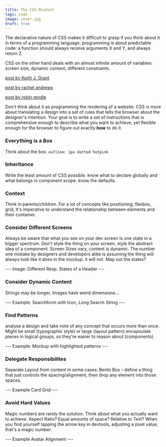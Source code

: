 ```yaml
---
title: The CSS Mindset
tags: code
image: cover.jpg
draft: true
---
```


The declarative nature of CSS makes it difficult to grasp if you think about it in terms of a programming language. programming is about predictable code: a function should always receive arguments X and Y, and always return Z.

CSS on the other hand deals with an almost infinite amount of variables: screen size, dynamic content, different constraints. 

[post by Keith J. Grant](https://keithjgrant.com/posts/2019/01/css-mental-model/)

[post by rachel andrews](https://www.smashingmagazine.com/2019/01/how-to-learn-css/)

[post by robin rendle](https://css-tricks.com/the-secret-weapon-to-learning-css/) 

Don't think about it as programming the rendering of a website. CSS is more about translating a design into a set of rules that tells the browser about the designer's intention. Your goal is to write a set of instructions that is comprehensive enough to describe what you want to achieve, yet flexible enough for the browser to figure out exactly __how__ to do it.


<!--
It's a bit like a conversation between an architect and a home-owner.

You might tell the architect: "I want a house with enough space for me and my family, and I want to be able to sit outside and have BBQs in the summer." Then the architect goes to work: They look at the size of the property, how many children you have, how the rooms might fit together in the floor plan, where to put the back porch and so on, until they come up with a solution that matches your needs.

Whereas if you tell them: "build me a 217m2 house with exactly 5 rooms, a 8x10m2 garden and a shed that will contain my signature George Foreman Grill". What if you ever need to fit more people? What if you want to use the shed for something else? -->


### Everything is a Box

Think about the box. `outline: 1px dotted hotpink`

### Inheritance

Write the least amount of CSS possible. know what to declare globally and what belongs in component scope. know the defaults.

### Context

Think in parents/children. For a lot of concepts like positioning, flexbox, grid, it's imperative to understand the relationship between elements and their container. 

### Consider Different Screens

Always be aware that what you see on your dev screen is one state in a bigger spectrum. Don't style the thing on your screen, style the abstract idea of a component. Screen Sizes vary, content is dynamic. The number one mistake by designers and developers alike is assuming the thing will always look like it does in the mockup. it will not. Map out the states?

--- Image: Different Resp. States of a Header ---

### Consider Dynamic Content

Strings may be longer, Images have weird dimensions...

--- Example: Searchform with Icon, Long Search String --- 

### Find Patterns

analyse a design and take note of any concept that occurs more than once. Might be small (typographic style) or large (layout pattern) encapsulate pieces in logical groups, so they're easier to reason about (components)

--- Example: Mockup with highlighted patterns ---

### Delegate Responsibilites

Separate Layout from content in some cases: Bento Box - define a thing that just controls the spacing/alignment, then drop any element into those spaces.

--- Example Card Grid ---

### Avoid Hard Values

Magic numbers are rarely the solution. Think about what you actually want to achieve. Aspect Ratio? Equal amounts of space? Relative to Text? When you find yourself tapping the arrow key in devtools, adjusting a pixel value, that's a magic number.

--- Example Avatar Alignment ---